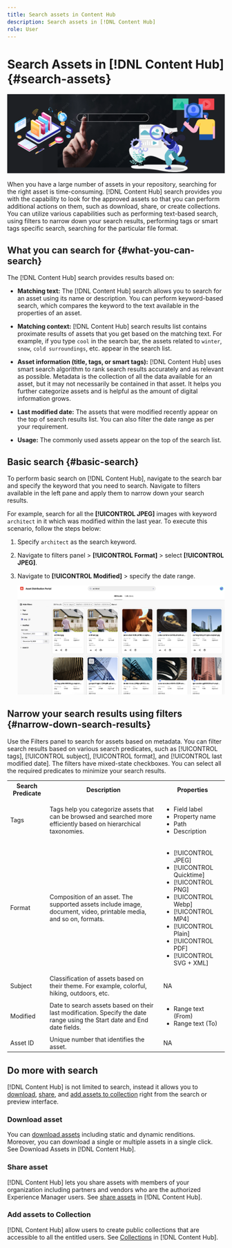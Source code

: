 ```yaml
---
title: Search assets in Content Hub
description: Search assets in [!DNL Content Hub]
role: User
---
```


# Search Assets in [!DNL Content Hub] {#search-assets}

![Share assets banner image](assets/search-assets-banner.png)

When you have a large number of assets in your repository, searching for the right asset is time-consuming. [!DNL Content Hub] search provides you with the capability to look for the approved assets so that you can perform additional actions on them, such as download, share, or create collections. You can utilize various capabilities such as performing text-based search, using filters to narrow down your search results, performing tags or smart tags specific search, searching for the particular file format.

## What you can search for  {#what-you-can-search}

The [!DNL Content Hub] search provides results based on: 

* **Matching text:** The [!DNL Content Hub] search allows you to search for an asset using its name or description. You can perform keyword-based search, which compares the keyword to the text available in the properties of an asset. 

* **Matching context:** [!DNL Content Hub] search results list contains proximate results of assets that you get based on the matching text. For example, if you type `cool` in the search bar, the assets related to `winter`, `snow`, `cold surroundings`, etc. appear in the search list. 

* **Asset information (title, tags, or smart tags):** [!DNL Content Hub] uses smart search algorithm to rank search results accurately and as relevant as possible. Metadata is the collection of all the data available for an asset, but it may not necessarily be contained in that asset. It helps you further categorize assets and is helpful as the amount of digital information grows. 

* **Last modified date:** The assets that were modified recently appear on the top of search results list. You can also filter the date range as per your requirement. 

* **Usage:** The commonly used assets appear on the top of the search list. 

## Basic search {#basic-search}

To perform basic search on [!DNL Content Hub], navigate to the search bar and specify the keyword that you need to search. Navigate to filters available in the left pane and apply them to narrow down your search results. 

For example, search for all the **[!UICONTROL JPEG]** images with keyword `architect` in it which was modified within the last year. To execute this scenario, follow the steps below: 

1. Specify `architect` as the search keyword. 

1. Navigate to filters panel > **[!UICONTROL Format]** > select **[!UICONTROL JPEG]**. 

1. Navigate to **[!UICONTROL Modified]** > specify the date range. 

    ![Basic search](assets/basic-search.png)

## Narrow your search results using filters {#narrow-down-search-results}

Use the Filters panel to search for assets based on metadata. You can filter search results based on various search predicates, such as [!UICONTROL tags], [!UICONTROL subject], [!UICONTROL format], and [!UICONTROL last modified date]. The filters have mixed-state checkboxes. You can select all the required predicates to minimize your search results. 

<table>
    <tbody>
     <tr>
      <th><strong>Search Predicate</strong></th>
      <th><strong>Description</strong></th>
      <th><strong>Properties</strong></th>
     </tr>
     <tr>
      <td>Tags</td>
      <td>Tags help you categorize assets that can be browsed and searched more efficiently based on hierarchical taxonomies.</td>
      <td>
        <ul>
            <li>Field label</li>
            <li>Property name</li>
            <li>Path</li>
            <li>Description</li>
        </ul>
      </td>
     </tr>
     <tr>
      <td>Format</td>
      <td>Composition of an asset. The supported assets include image, document, video, printable media, and so on, formats.</td>
      <td>
        <ul>
            <li>[!UICONTROL JPEG]</li> 
            <li>[!UICONTROL Quicktime]</li> 
            <li>[!UICONTROL PNG]</li> 
            <li>[!UICONTROL Webp]</li> 
            <li>[!UICONTROL MP4]</li> 
            <li>[!UICONTROL Plain]</li> 
            <li>[!UICONTROL PDF]</li>
            <li>[!UICONTROL SVG + XML]</li>
        </ul>
      </td>
     </tr>
     <tr>
      <td>Subject</td>
      <td>Classification of assets based on their theme. For example, colorful, hiking, outdoors, etc.</td>
      <td>NA</td>
     </tr>
     <tr>
      <td>Modified</td>
      <td>Date to search assets based on their last modification. Specify the date range using the Start date and End date fields.</td>
      <td>
        <ul>
            <li>Range text (From)</li> 
            <li>Range text (To) </li>
        </ul>
      </td>
     </tr>    
     <tr>
      <td>Asset ID</td>
      <td>Unique number that identifies the asset.</td>
      <td>NA</td>
     </tr>  
    </tbody>
   </table>

## Do more with search 

[!DNL Content Hub] is not limited to search, instead it allows you to [download](download-assets.md), [share](share-assets-as-a-link.md), and [add assets to collection](manage-collections.md) right from the search or preview interface. 

### Download asset 

You can [download assets](download-assets.md) including static and dynamic renditions. Moreover, you can download a single or multiple assets in a single click. See Download Assets in [!DNL Content Hub]. 

### Share asset 

[!DNL Content Hub] lets you share assets with members of your organization including partners and vendors who are the authorized Experience Manager users. See [share assets](share-assets-as-a-link.md) in [!DNL Content Hub]. 

### Add assets to Collection 

[!DNL Content Hub] allow users to create public collections that are accessible to all the entitled users. See [Collections](manage-collections.md) in [!DNL Content Hub]. 
